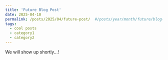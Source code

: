 ```yaml
---
title: 'Future Blog Post'
date: 2025-04-10
permalink: /posts/2025/04/future-post/  #/posts/year/month/future/blog-post
tags:
  - cool posts
  - category1
  - category2
---
```


We will show up shortly...!
